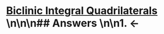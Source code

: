 # [Biclinic Integral Quadrilaterals](https://projecteuler.net/problem=311) \n\n\n## Answers \n\n1. &larr;
